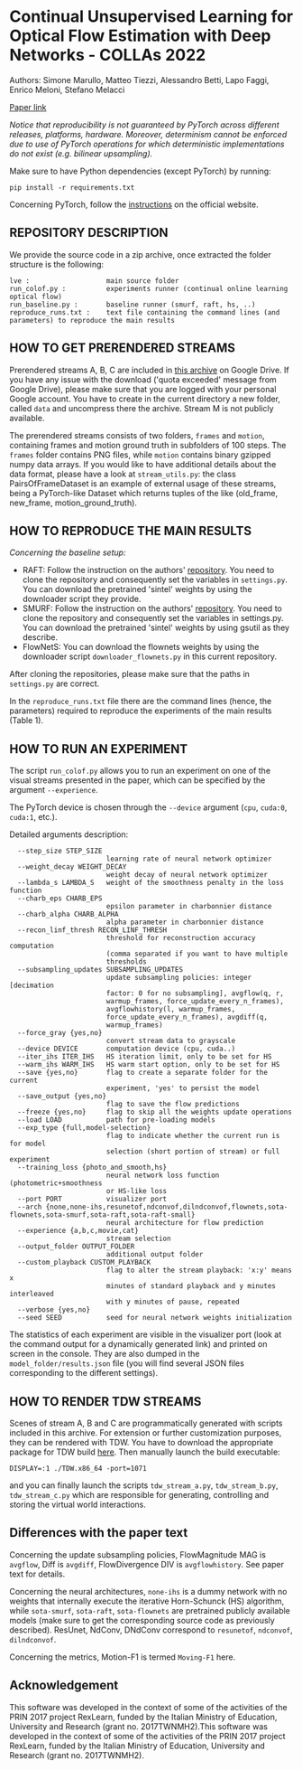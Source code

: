 # Continual Unsupervised Learning for Optical Flow Estimation with Deep Networks - COLLAs 2022

Authors: Simone Marullo, Matteo Tiezzi, Alessandro Betti, Lapo Faggi, Enrico Meloni, Stefano Melacci

[Paper link](https://proceedings.mlr.press/v199/marullo22a.html) 

_Notice that reproducibility is not guaranteed by PyTorch across different releases, platforms, hardware. Moreover,
determinism cannot be enforced due to use of PyTorch operations for which deterministic implementations do not exist
(e.g. bilinear upsampling)._

Make sure to have Python dependencies (except PyTorch) by running:
```
pip install -r requirements.txt
```

Concerning PyTorch, follow the [instructions](https://pytorch.org/get-started/previous-versions/#v171) on the official website.

REPOSITORY DESCRIPTION
----------------------

We provide the source code in a zip archive, once extracted the folder structure is the following:

    lve :                   main source folder
    run_colof.py :          experiments runner (continual online learning optical flow)
    run_baseline.py :       baseline runner (smurf, raft, hs, ..)
    reproduce_runs.txt :    text file containing the command lines (and parameters) to reproduce the main results

HOW TO GET PRERENDERED STREAMS
---------------------------------
Prerendered streams A, B, C are included in [this archive](https://drive.google.com/file/d/1SAviqsxp1pSB5WI_haO8GBx2dDlG7LCG/view?usp=sharing) on Google Drive.
If you have any issue with the download ('quota exceeded' message from Google Drive), please make sure that you are logged with your personal Google account.
You have to create in the current directory a new folder, called `data` and uncompress there the archive. Stream M is not publicly available.

The prerendered streams consists of two folders, `frames` and `motion`, containing frames and motion ground truth in subfolders of 100 steps. 
The `frames` folder contains PNG files, while `motion` contains binary gzipped numpy data arrays. 
If you would like to have additional details about the data format, please have a look at `stream_utils.py`: the class PairsOfFrameDataset is an example of external usage of these streams, being a PyTorch-like Dataset which returns tuples of the like (old_frame, new_frame, motion_ground_truth).

HOW TO REPRODUCE THE MAIN RESULTS
---------------------------------

_Concerning the baseline setup:_

- RAFT: Follow the instruction on the authors' [repository](https://github.com/princeton-vl/RAFT/). 
You need to clone the repository and consequently set the variables in `settings.py`. You can download the pretrained 'sintel' weights by using the downloader script they provide.
- SMURF: Follow the instruction on the authors' [repository](https://github.com/google-research/google-research/tree/master/smurf). 
You need to clone the repository and consequently set the variables in settings.py. You can download the pretrained 'sintel' weights by using gsutil as they describe.
- FlowNetS: You can download the flownets weights by using the downloader script `downloader_flownets.py` in this current repository.

After cloning the repositories, please make sure that the paths in `settings.py` are correct.

In the `reproduce_runs.txt` file there are the command lines (hence, the parameters) required to reproduce
the experiments of the main results (Table 1).

HOW TO RUN AN EXPERIMENT
------------------------
The script `run_colof.py` allows you to run an experiment on one of the visual streams presented in the paper,
which can be specified by the argument `--experience`.

The PyTorch device is chosen through the `--device` argument (`cpu`, `cuda:0`,
`cuda:1`, etc.).

Detailed arguments description:

      --step_size STEP_SIZE
                            learning rate of neural network optimizer
      --weight_decay WEIGHT_DECAY
                            weight decay of neural network optimizer
      --lambda_s LAMBDA_S   weight of the smoothness penalty in the loss function
      --charb_eps CHARB_EPS
                            epsilon parameter in charbonnier distance
      --charb_alpha CHARB_ALPHA
                            alpha parameter in charbonnier distance
      --recon_linf_thresh RECON_LINF_THRESH
                            threshold for reconstruction accuracy computation
                            (comma separated if you want to have multiple
                            thresholds
      --subsampling_updates SUBSAMPLING_UPDATES
                            update subsampling policies: integer [decimation
                            factor: 0 for no subsampling], avgflow(q, r,
                            warmup_frames, force_update_every_n_frames),
                            avgflowhistory(l, warmup_frames,
                            force_update_every_n_frames), avgdiff(q,
                            warmup_frames)
      --force_gray {yes,no}
                            convert stream data to grayscale
      --device DEVICE       computation device (cpu, cuda..)
      --iter_ihs ITER_IHS   HS iteration limit, only to be set for HS
      --warm_ihs WARM_IHS   HS warm start option, only to be set for HS
      --save {yes,no}       flag to create a separate folder for the current
                            experiment, 'yes' to persist the model
      --save_output {yes,no}
                            flag to save the flow predictions
      --freeze {yes,no}     flag to skip all the weights update operations
      --load LOAD           path for pre-loading models
      --exp_type {full,model-selection}
                            flag to indicate whether the current run is for model
                            selection (short portion of stream) or full experiment
      --training_loss {photo_and_smooth,hs}
                            neural network loss function (photometric+smoothness
                            or HS-like loss
      --port PORT           visualizer port
      --arch {none,none-ihs,resunetof,ndconvof,dilndconvof,flownets,sota-flownets,sota-smurf,sota-raft,sota-raft-small}
                            neural architecture for flow prediction
      --experience {a,b,c,movie,cat}
                            stream selection
      --output_folder OUTPUT_FOLDER
                            additional output folder
      --custom_playback CUSTOM_PLAYBACK
                            flag to alter the stream playback: 'x:y' means x
                            minutes of standard playback and y minutes interleaved
                            with y minutes of pause, repeated
      --verbose {yes,no}
      --seed SEED           seed for neural network weights initialization

The statistics of each experiment are visible in the visualizer port (look at the command output for a dynamically generated link) and printed on screen in the console.
They are also dumped in the `model_folder/results.json` file (you will find several JSON files corresponding to the different settings).

HOW TO RENDER TDW STREAMS
------------------------
Scenes of stream A, B and C are programmatically generated with scripts included in this archive. For extension or further customization purposes, they can be rendered with TDW.
You have to download the appropriate package for TDW build [here](https://github.com/threedworld-mit/tdw/releases/tag/v1.9.1). Then manually launch the build executable:
```
DISPLAY=:1 ./TDW.x86_64 -port=1071
```
and you can finally launch the scripts `tdw_stream_a.py`, `tdw_stream_b.py`, `tdw_stream_c.py` which are responsible for generating, controlling and storing the virtual world interactions.


Differences with the paper text
-------------------
Concerning the update subsampling policies, FlowMagnitude MAG is `avgflow`, Diff is `avgdiff`,  FlowDivergence DIV is `avgflowhistory`. See paper text for details.

Concerning the neural architectures, `none-ihs` is a dummy network with no weights that internally execute the iterative Horn-Schunck (HS) algorithm, 
while `sota-smurf`, `sota-raft`, `sota-flownets` are pretrained publicly available models (make sure to get the corresponding source code as previously described).
ResUnet, NdConv, DNdConv correspond to `resunetof`, `ndconvof`, `dilndconvof`. 

Concerning the metrics, Motion-F1 is termed `Moving-F1` here.


Acknowledgement
---------------

This software was developed in the context of some of the activities of the PRIN 2017 project RexLearn, funded by the Italian Ministry of Education, University and Research (grant no. 2017TWNMH2).This software was developed in the context of some of the activities of the PRIN 2017 project RexLearn, funded by the Italian Ministry of Education, University and Research (grant no. 2017TWNMH2).
